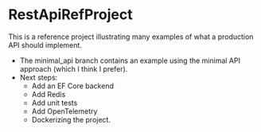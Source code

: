 # RestApiRefProject
This is a reference project illustrating many examples of what a production API should implement.

- The minimal_api branch contains an example using the minimal API approach (which I think I prefer).
- Next steps:
  - Add an EF Core backend
  - Add Redis
  - Add unit tests
  - Add OpenTelemetry
  - Dockerizing the project.
